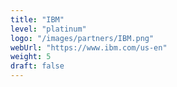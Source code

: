 ```yaml
---
title: "IBM"
level: "platinum"
logo: "/images/partners/IBM.png"
webUrl: "https://www.ibm.com/us-en"
weight: 5
draft: false
---
```

